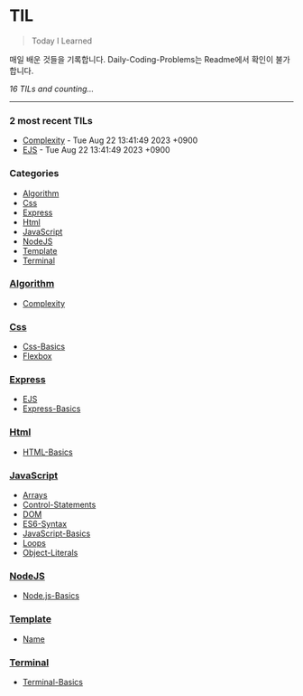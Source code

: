 # TIL
> Today I Learned

매일 배운 것들을 기록합니다.
Daily-Coding-Problems는 Readme에서 확인이 불가합니다.


_16 TILs and counting..._

---

### 2 most recent TILs

- [Complexity](Algorithm/big-o.md) - Tue Aug 22 13:41:49 2023 +0900
- [EJS](Express/ejs.md) - Tue Aug 22 13:41:49 2023 +0900

### Categories

- [Algorithm](#Algorithm)
- [Css](#Css)
- [Express](#Express)
- [Html](#Html)
- [JavaScript](#JavaScript)
- [NodeJS](#NodeJS)
- [Template](#Template)
- [Terminal](#Terminal)

### [Algorithm](#Algorithm)
- [Complexity](Algorithm/big-o.md)

### [Css](#Css)
- [Css-Basics](Css/css-basics.md)
- [Flexbox](Css/flexbox.md)

### [Express](#Express)
- [EJS](Express/ejs.md)
- [Express-Basics](Express/express-basics.md)

### [Html](#Html)
- [HTML-Basics](Html/html-basics.md)

### [JavaScript](#JavaScript)
- [Arrays](JavaScript/arrays.md)
- [Control-Statements](JavaScript/control-statements.md)
- [DOM](JavaScript/dom.md)
- [ES6-Syntax](JavaScript/es6-syntax.md)
- [JavaScript-Basics](JavaScript/js-basics.md)
- [Loops](JavaScript/loops.md)
- [Object-Literals](JavaScript/object-literals.md)

### [NodeJS](#NodeJS)
- [Node.js-Basics](NodeJS/nodejs-basics.md)

### [Template](#Template)
- [Name](Template/template.md)

### [Terminal](#Terminal)
- [Terminal-Basics](Terminal/terminal-basics.md)



